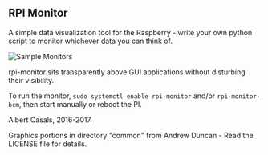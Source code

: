 ## RPI Monitor

A simple data visualization tool for the Raspberry - write your own python script to monitor whichever data you can think of.

![Sample Monitors](https://raw.github.com/skarbat/rpi-monitor/master/screenshots/rpimonitor-sample.png)

rpi-monitor sits transparently above GUI applications without disturbing their visibility.

To run the monitor, `sudo systemctl enable rpi-monitor` and/or `rpi-monitor-bcm`, then start manually or reboot the PI.

Albert Casals, 2016-2017.

Graphics portions in directory "common" from Andrew Duncan - Read the LICENSE file for details.
